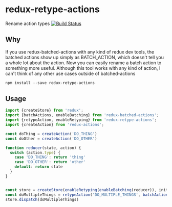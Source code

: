 redux-retype-actions
=====================

Rename action types
[![Build Status](https://travis-ci.org/l2silver/redux-retype-actions.svg?branch=master)](https://travis-ci.org/l2silver/redux-retype-actions)


## Why
If you use redux-batched-actions with any kind of redux dev tools, the batched actions show up simply as BATCH_ACTION, which doesn't tell you a whole lot about the action. Now you can easily rename a batch action to something more useful. Although this tool works with any kind of action, I can't think of any other use cases outside of batched-actions

```js
npm install --save redux-retype-actions
```

## Usage

```js
import {createStore} from 'redux';
import {batchActions, enableBatching} from 'redux-batched-actions';
import {retypeAction, enableRetyping} from 'redux-retype-actions';
import {createAction} from 'redux-actions';

const doThing = createAction('DO_THING')
const doOther = createAction('DO_OTHER')

function reducer(state, action) {
  switch (action.type) {
    case 'DO_THING': return 'thing'
    case 'DO_OTHER': return 'other'
    default: return state
  }
}


const store = createStore(enableRetyping(enableBatching(reducer)), initialState)
const doMultipleThings = retypeAction('DO_MULTIPLE_THINGS', batchActions([doThing(), doOther()]))
store.dispatch(doMultipleThings)
```
